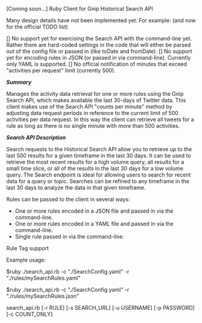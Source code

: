 [Coming soon...] Ruby Client for Gnip Historical Search API

Many design details have not been implemented yet.  For example: (and now for the official TODO list)

[] No support yet for exercising the Search API with the command-line yet. Rather there are hard-coded settings in the code that will either be parsed out of the config file or passed in (like toDate and fromDate).
[] No support yet for encoding rules in JSON (or passed in via command-line).  Currently only YAML is supported.
[] No official notification of minutes that exceed "activities per request" limit (currently 500).



 ***Summary***

 Manages the activity data retrieval for one or more rules using the Gnip Search API, which makes available the last 30-days of Twitter data.  This client makes use of the Search API "counts per minute" method by adjusting data request periods in reference to the current limit of 500 activities per data request.  In this way the client can retrieve all tweets for a rule as long as there is no single minute with more than 500 activities. 




***Search API Description***

Search requests to the Historical Search API allow you to retrieve up to the last 500 results for a given timeframe in the last 30 days. It can be used to retrieve the most recent results for a high volume query, all results for a small time slice, or all of the results in the last 30 days for a low volume query. The Search endpoint is ideal for allowing users to search for recent data for a query or topic. Searches can be refined to any timeframe in the last 30 days to analyze the data in that given timeframe.



 Rules can be passed to the client in several ways:
 + One or more rules encoded in a JSON file and passed in via the command-line.
 + One or more rules encoded in a YAML file and passed in via the command-line.
 + Single rule passed in via the command-line.


Rule Tag support


Example usage:

$ruby ./search_api.rb -c "./SearchConfig.yaml" -r "./rules/mySearchRules.yaml"

$ruby ./search_api.rb -c "./SearchConfig.yaml" -r "./rules/mySearchRules.json"


search_api.rb [-r RULE] [-s SEARCH_URL] [-u USERNAME] [-p PASSWORD] [-c COUNT_ONLY] 





